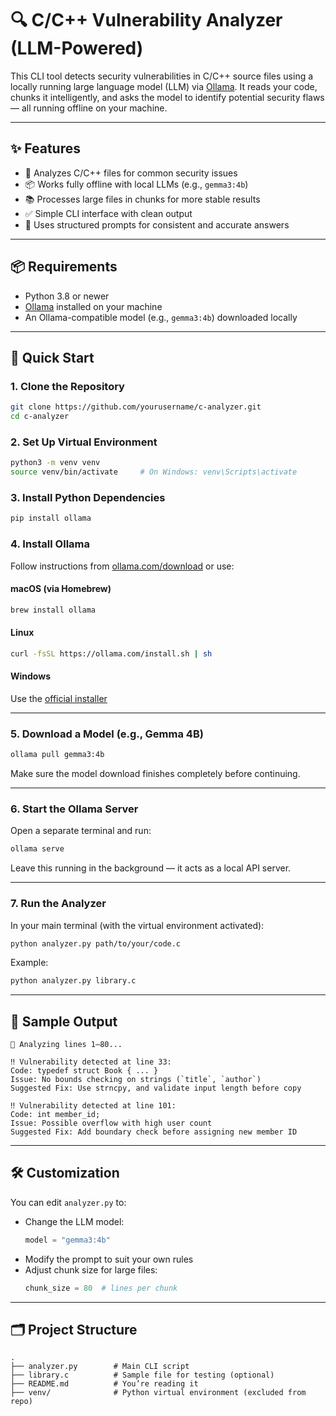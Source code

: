 # 🔍 C/C++ Vulnerability Analyzer (LLM-Powered)

This CLI tool detects security vulnerabilities in C/C++ source files using a locally running large language model (LLM) via [Ollama](https://ollama.com). It reads your code, chunks it intelligently, and asks the model to identify potential security flaws — all running offline on your machine.

---

## ✨ Features

- 🔐 Analyzes C/C++ files for common security issues
- 📦 Works fully offline with local LLMs (e.g., `gemma3:4b`)
- 📚 Processes large files in chunks for more stable results
- ✅ Simple CLI interface with clean output
- 💬 Uses structured prompts for consistent and accurate answers

---

## 📦 Requirements

- Python 3.8 or newer
- [Ollama](https://ollama.com) installed on your machine
- An Ollama-compatible model (e.g., `gemma3:4b`) downloaded locally

---

## 🚀 Quick Start

### 1. Clone the Repository

```bash
git clone https://github.com/yourusername/c-analyzer.git
cd c-analyzer
```

### 2. Set Up Virtual Environment

```bash
python3 -m venv venv
source venv/bin/activate     # On Windows: venv\Scripts\activate
```

### 3. Install Python Dependencies

```bash
pip install ollama
```

### 4. Install Ollama

Follow instructions from [ollama.com/download](https://ollama.com/download) or use:

#### macOS (via Homebrew)
```bash
brew install ollama
```

#### Linux
```bash
curl -fsSL https://ollama.com/install.sh | sh
```

#### Windows
Use the [official installer](https://ollama.com/download)

---

### 5. Download a Model (e.g., Gemma 4B)

```bash
ollama pull gemma3:4b
```

Make sure the model download finishes completely before continuing.

---

### 6. Start the Ollama Server

Open a separate terminal and run:

```bash
ollama serve
```

Leave this running in the background — it acts as a local API server.

---

### 7. Run the Analyzer

In your main terminal (with the virtual environment activated):

```bash
python analyzer.py path/to/your/code.c
```

Example:

```bash
python analyzer.py library.c
```

---

## 🧠 Sample Output

```text
🔎 Analyzing lines 1–80...

‼️ Vulnerability detected at line 33:
Code: typedef struct Book { ... }
Issue: No bounds checking on strings (`title`, `author`)
Suggested Fix: Use strncpy, and validate input length before copy

‼️ Vulnerability detected at line 101:
Code: int member_id;
Issue: Possible overflow with high user count
Suggested Fix: Add boundary check before assigning new member ID
```

---

## 🛠 Customization

You can edit `analyzer.py` to:

- Change the LLM model:
  ```python
  model = "gemma3:4b"
  ```
- Modify the prompt to suit your own rules
- Adjust chunk size for large files:
  ```python
  chunk_size = 80  # lines per chunk
  ```

---

## 🗂 Project Structure

```
.
├── analyzer.py        # Main CLI script
├── library.c          # Sample file for testing (optional)
├── README.md          # You’re reading it
├── venv/              # Python virtual environment (excluded from repo)
```
